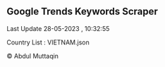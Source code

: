 

## Google Trends Keywords Scraper 
 
Last Update 28-05-2023 , 10:32:55

Country List :
VIETNAM.json



© Abdul Muttaqin 
